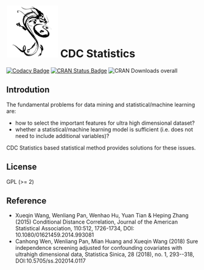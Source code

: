<img src=https://github.com/Mamba413/git_picture/blob/master/scrcss.jpg width=135/> CDC Statistics
===========
[![Codacy Badge](https://api.codacy.com/project/badge/Grade/645c7a47d9484abc80098d4426dd6a64)](https://app.codacy.com/app/Mamba413/cdcsis?utm_source=github.com&utm_medium=referral&utm_content=Mamba413/cdcsis&utm_campaign=Badge_Grade_Dashboard)
[![CRAN Status Badge](http://www.r-pkg.org/badges/version/cdcsis)](https://CRAN.R-project.org/package=cdcsis)
![CRAN Downloads overall](https://cranlogs.r-pkg.org/badges/grand-total/cdcsis?color=brightgreen)

Introdution
----------
The fundamental problems for data mining and statistical/machine learning are:

- how to select the important features for ultra high dimensional dataset?    
- whether a statistical/machine learning model is sufficient (i.e. does not need to include additional variables)?    

CDC Statistics based statistical method provides solutions for these issues. 

License
----------
GPL (>= 2)

Reference
----------    
- Xueqin Wang, Wenliang Pan, Wenhao Hu, Yuan Tian & Heping Zhang (2015) Conditional Distance Correlation, Journal of the American Statistical Association, 110:512, 1726-1734, DOI: 10.1080/01621459.2014.993081    
- Canhong Wen, Wenliang Pan, Mian Huang and Xueqin Wang (2018) Sure independence screening adjusted for confounding covariates with ultrahigh dimensional data, Statistica Sinica, 28 (2018), no. 1, 293--318, DOI:10.5705/ss.202014.0117     
